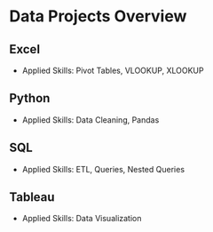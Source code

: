 # Data Projects Overview

## Excel
- Applied Skills: Pivot Tables, VLOOKUP, XLOOKUP

## Python
- Applied Skills: Data Cleaning, Pandas

## SQL
- Applied Skills: ETL, Queries, Nested Queries

## Tableau
- Applied Skills: Data Visualization
